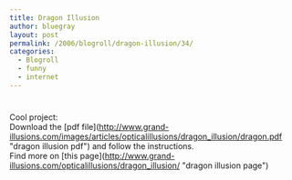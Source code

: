 ```yaml
---
title: Dragon Illusion
author: bluegray
layout: post
permalink: /2006/blogroll/dragon-illusion/34/
categories:
  - Blogroll
  - funny
  - internet
---
```

# 

Cool project:  
Download the \[pdf file\](http://www.grand-illusions.com/images/articles/opticalillusions/dragon_illusion/dragon.pdf "dragon illusion pdf") and follow the instructions.  
Find more on \[this page\](http://www.grand-illusions.com/opticalillusions/dragon_illusion/ "dragon illusion page")